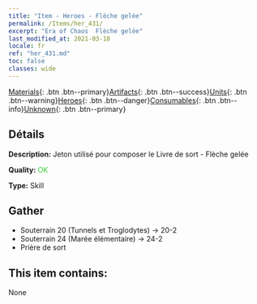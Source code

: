 ```yaml
---
title: "Item - Heroes - Flèche gelée"
permalink: /Items/her_431/
excerpt: "Era of Chaos  Flèche gelée"
last_modified_at: 2021-03-18
locale: fr
ref: "her_431.md"
toc: false
classes: wide
---
```

 [Materials](/fr/Items/){: .btn .btn--primary}[Artifacts](/fr/Items/Artifacts/){: .btn .btn--success}[Units](/fr/Items/Units/){: .btn .btn--warning}[Heroes](/fr/Items/Heroes/){: .btn .btn--danger}[Consumables](/fr/Items/Consumables/){: .btn .btn--info}[Unknown](/fr/Items/Unknown/){: .btn .btn--primary}

## Détails
 **Description:** Jeton utilisé pour composer le Livre de sort - Flèche gelée

 **Quality:** <span style="color: #32CD32">OK</span>

 **Type:** Skill

## Gather

*    Souterrain 20 (Tunnels et Troglodytes) -> 20-2 
*    Souterrain 24 (Marée élémentaire) -> 24-2 
*    Prière de sort 

## This item contains:

  None

